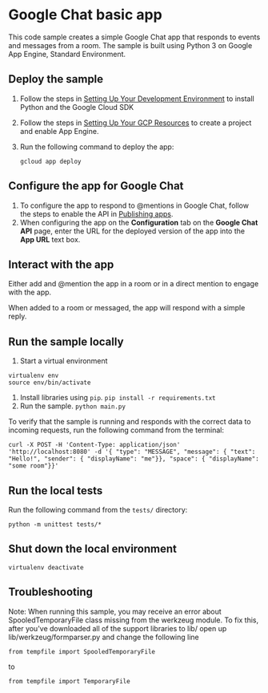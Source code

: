 # Google Chat basic app

This code sample creates a simple Google Chat app that responds to events and
messages from a room. The sample is built using Python 3 on Google App Engine,
Standard Environment.

## Deploy the sample

  1. Follow the steps in [Setting Up Your Development Environment](https://cloud.google.com/appengine/docs/standard/python3/setting-up-environment)
     to install Python and the Google Cloud SDK

  1. Follow the steps in [Setting Up Your GCP Resources](https://cloud.google.com/appengine/docs/standard/python3/console/#create)
     to create a project and enable App Engine.

  1. Run the following command to deploy the app:
     ```
     gcloud app deploy
     ```

## Configure the app for Google Chat

  1. To configure the app to respond to @mentions in Google Chat, follow
     the steps to enable the API in
     [Publishing apps](https://developers.google.com/chat/how-tos/apps-publish).
  1. When configuring the app on the **Configuration** tab on the
     **Google Chat API** page, enter the URL for the deployed version
     of the app into the **App URL** text box.


## Interact with the app

Either add and @mention the app in a room or in a direct mention to engage with the app.

When added to a room or messaged, the app will respond with a simple reply.

## Run the sample locally

  1. Start a virtual environment
  ```
  virtualenv env
  source env/bin/activate
  ```
  1. Install libraries using `pip`.
     `pip install -r requirements.txt`
  1. Run the sample.
    `python main.py`

To verify that the sample is running and responds with the correct data
to incoming requests, run the following command from the terminal:

```
curl -X POST -H 'Content-Type: application/json' 'http://localhost:8080' -d '{ "type": "MESSAGE", "message": { "text": "Hello!", "sender": { "displayName": "me"}}, "space": { "displayName": "some room"}}'
```

## Run the local tests

Run the following command from the `tests/` directory:

```
python -m unittest tests/*
```

## Shut down the local environment

```
virtualenv deactivate
```

## Troubleshooting

Note: When running this sample, you may receive an error about
SpooledTemporaryFile class missing from the werkzeug module. To fix this, after
you've downloaded all of the support libraries to lib/ open up
lib/werkzeug/formparser.py and change the following line

```
from tempfile import SpooledTemporaryFile
```

to

```
from tempfile import TemporaryFile
```
